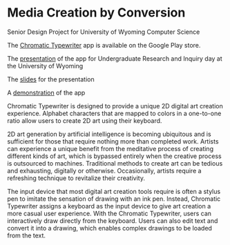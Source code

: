 # Media Creation by Conversion
Senior Design Project for University of Wyoming Computer Science

The [Chromatic Typewriter](https://play.google.com/store/apps/details?id=com.dd.chromatictypewriter) app is available on the Google Play store.

The [presentation](https://youtu.be/tBWheXyS7kI) of the app for Undergraduate Research and Inquiry day at the University of Wyoming

The [slides](https://docs.google.com/presentation/d/1taTN_1qCd23NajEXMFXGLc9JDr2-MjPnnI7GVBEDYeM/edit?usp=sharing) for the presentation

A [demonstration](https://youtu.be/0zvmb9u2RgA) of the app

Chromatic Typewriter is designed to provide a unique 2D digital art creation experience. Alphabet characters that are mapped to colors in a one-to-one ratio allow users to create 2D art using their keyboard.

2D art generation by artificial intelligence is becoming ubiquitous and is sufficient for those that require nothing more than completed work. Artists can experience a unique benefit from the meditative process of creating different kinds of art, which is bypassed entirely when the creative process is outsourced to machines. Traditional methods to create art can be tedious and exhausting, digitally or otherwise. Occasionally, artists require a refreshing technique to revitalize their creativity.

The input device that most digital art creation tools require is often a stylus pen to imitate the sensation of drawing with an ink pen. Instead, Chromatic Typewriter assigns a keyboard as the input device to give art creation a more casual user experience. With the Chromatic Typewriter, users can interactively draw directly from the keyboard. Users can also edit text and convert it into a drawing, which enables complex drawings to be loaded from the text.
